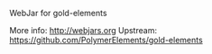 WebJar for gold-elements

More info: http://webjars.org
Upstream:  https://github.com/PolymerElements/gold-elements